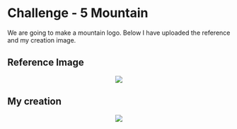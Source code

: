 # Challenge - 5 Mountain
We are going to make a mountain logo. Below I have uploaded the reference and my creation image. 

## Reference Image
<p text align="center"><Img src="https://user-images.githubusercontent.com/54719422/95416635-ca3d9800-0950-11eb-847e-98081ae99e65.png"></p>

## My creation 

<p text align="center"><Img src="https://user-images.githubusercontent.com/54719422/95490526-f6d7cb00-09b5-11eb-983c-99c821309b23.png"></p>
